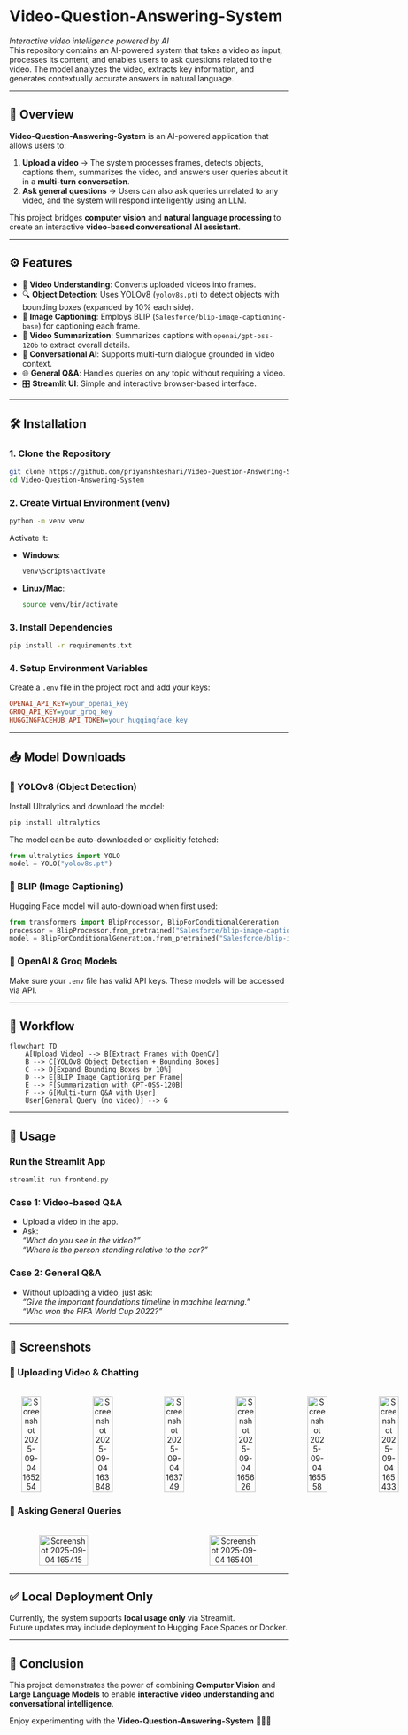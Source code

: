 # Video-Question-Answering-System
*Interactive video intelligence powered by AI*<br>
This repository contains an AI-powered system that takes a video as input, processes its content, and enables users to ask questions related to the video. The model analyzes the video, extracts key information, and generates contextually accurate answers in natural language.

---

## 📌 Overview
**Video-Question-Answering-System** is an AI-powered application that allows users to:
1. **Upload a video** → The system processes frames, detects objects, captions them, summarizes the video, and answers user queries about it in a **multi-turn conversation**.
2. **Ask general questions** → Users can also ask queries unrelated to any video, and the system will respond intelligently using an LLM.

This project bridges **computer vision** and **natural language processing** to create an interactive **video-based conversational AI assistant**.

---

## ⚙️ Features
- 🎥 **Video Understanding**: Converts uploaded videos into frames.  
- 🔍 **Object Detection**: Uses YOLOv8 (`yolov8s.pt`) to detect objects with bounding boxes (expanded by 10% each side).  
- 📝 **Image Captioning**: Employs BLIP (`Salesforce/blip-image-captioning-base`) for captioning each frame.  
- 📖 **Video Summarization**: Summarizes captions with `openai/gpt-oss-120b` to extract overall details.  
- 💬 **Conversational AI**: Supports multi-turn dialogue grounded in video context.  
- 🌐 **General Q&A**: Handles queries on any topic without requiring a video.  
- 🎛️ **Streamlit UI**: Simple and interactive browser-based interface.  

---

## 🛠️ Installation

### 1. Clone the Repository
```bash
git clone https://github.com/priyanshkeshari/Video-Question-Answering-System.git
cd Video-Question-Answering-System
```

### 2. Create Virtual Environment (venv)
```bash
python -m venv venv
```

Activate it:
- **Windows**:
  ```bash
  venv\Scripts\activate
  ```
- **Linux/Mac**:
  ```bash
  source venv/bin/activate
  ```

### 3. Install Dependencies
```bash
pip install -r requirements.txt
```

### 4. Setup Environment Variables
Create a `.env` file in the project root and add your keys:
```ini
OPENAI_API_KEY=your_openai_key
GROQ_API_KEY=your_groq_key
HUGGINGFACEHUB_API_TOKEN=your_huggingface_key
```

---

## 📥 Model Downloads

### 🔹 YOLOv8 (Object Detection)
Install Ultralytics and download the model:
```bash
pip install ultralytics
```
The model can be auto-downloaded or explicitly fetched:
```python
from ultralytics import YOLO
model = YOLO("yolov8s.pt")
```

### 🔹 BLIP (Image Captioning)
Hugging Face model will auto-download when first used:
```python
from transformers import BlipProcessor, BlipForConditionalGeneration
processor = BlipProcessor.from_pretrained("Salesforce/blip-image-captioning-base")
model = BlipForConditionalGeneration.from_pretrained("Salesforce/blip-image-captioning-base")
```

### 🔹 OpenAI & Groq Models
Make sure your `.env` file has valid API keys. These models will be accessed via API.

---

## 🔄 Workflow

```mermaid
flowchart TD
    A[Upload Video] --> B[Extract Frames with OpenCV]
    B --> C[YOLOv8 Object Detection + Bounding Boxes]
    C --> D[Expand Bounding Boxes by 10%]
    D --> E[BLIP Image Captioning per Frame]
    E --> F[Summarization with GPT-OSS-120B]
    F --> G[Multi-turn Q&A with User]
    User[General Query (no video)] --> G
```

---

## 🚀 Usage

### Run the Streamlit App
```bash
streamlit run frontend.py
```

### Case 1: Video-based Q&A
- Upload a video in the app.  
- Ask:  
  *“What do you see in the video?”*  
  *“Where is the person standing relative to the car?”*  

### Case 2: General Q&A
- Without uploading a video, just ask:  
  *“Give the important foundations timeline in machine learning.”*  
  *“Who won the FIFA World Cup 2022?”*  

---

## 📸 Screenshots

### 🔹 Uploading Video & Chatting
<br>
<div style="display: inline-flex; gap: 50px;" align="center">
<img style="width:45%; height:auto;" alt="Screenshot 2025-09-04 165254" src="https://github.com/user-attachments/assets/f105ef9e-820a-4f98-88fc-5bd80fe51c86" />
<img style="width:45%; height:auto;" alt="Screenshot 2025-09-04 163848" src="https://github.com/user-attachments/assets/d6a20b72-e16a-47e0-a232-af80ee71dfd8" />
<img style="width:45%; height:auto;" alt="Screenshot 2025-09-04 163749" src="https://github.com/user-attachments/assets/48cfddf8-9a67-48b7-bafc-e5eb7eb78764" />
<img style="width:45%; height:auto;" alt="Screenshot 2025-09-04 165626" src="https://github.com/user-attachments/assets/8a47a990-6930-45bd-a72f-145690c2f1cb" />
<img style="width:45%; height:auto;" alt="Screenshot 2025-09-04 165558" src="https://github.com/user-attachments/assets/94181480-a0e2-4247-b0ad-5fe4475c800f" />
<img style="width:45%; height:auto;" alt="Screenshot 2025-09-04 165433" src="https://github.com/user-attachments/assets/dc48076e-29ad-4bb4-930d-00bf858a264d" />
</div>


### 🔹 Asking General Queries
<br>
<div style="display: inline-flex; gap: 50px;" align="center">
<img style="width:45%; height:auto; display: inline-flex;" alt="Screenshot 2025-09-04 165415" src="https://github.com/user-attachments/assets/2dbb74b9-0448-4d40-9938-2d385958c374" />&nbsp;&nbsp;&nbsp;<img style="width:45%; height:auto; display: inline-flex;" alt="Screenshot 2025-09-04 165401" src="https://github.com/user-attachments/assets/0fac64e5-a9ed-4787-bab7-b1a765b05589" />
</div>


---

## ✅ Local Deployment Only
Currently, the system supports **local usage only** via Streamlit.  
Future updates may include deployment to Hugging Face Spaces or Docker.

---

## 🎯 Conclusion
This project demonstrates the power of combining **Computer Vision** and **Large Language Models** to enable **interactive video understanding and conversational intelligence**.  

Enjoy experimenting with the **Video-Question-Answering-System** 🎥🤖💬
